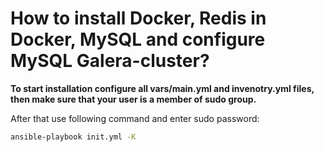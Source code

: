 # How to install Docker, Redis in Docker, MySQL and configure MySQL Galera-cluster?

**To start installation configure all vars/main.yml and invenotry.yml files, then make sure that your user is a member of sudo group.**

After that use following command and enter sudo password:
```bash
ansible-playbook init.yml -K
```
